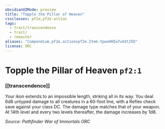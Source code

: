 ```yaml
---
obsidianUIMode: preview
title: "Topple the Pillar of Heaven"
cssclasses: pf2e,pf2e-action
tags:
  - trait/transcendence
  - trait/
  - remaster
aliases: "Compendium.pf2e.actionspf2e.Item.Ypwa9HIw7uXdt25D"
license: ORC
---
```

# Topple the Pillar of Heaven `pf2:1`

### [[transcendence]]






Your ikon extends to an impossible length, striking all in its way. You deal 6d8 untyped damage to all creatures in a 60-foot line, with a Reflex check save against your class DC. The damage type matches that of your weapon. At 14th level and every two levels thereafter, the damage increases by 1d8.

*Source: Pathfinder War of Immortals*
*ORC*